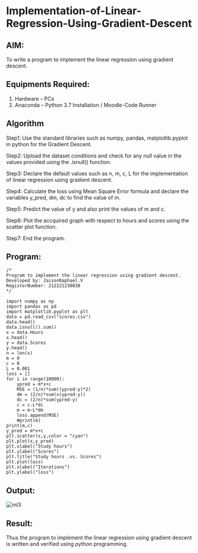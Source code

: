 # Implementation-of-Linear-Regression-Using-Gradient-Descent

## AIM:
To write a program to implement the linear regression using gradient descent.

## Equipments Required:
1. Hardware – PCs
2. Anaconda – Python 3.7 Installation / Moodle-Code Runner

## Algorithm
Step1:
Use the standard libraries such as numpy, pandas, matplotlib.pyplot in python for the Gradient Descent.

Step2:
Upload the dataset conditions and check for any null value in the values provided using the .isnull() function.

Step3:
Declare the default values such as n, m, c, L for the implementation of linear regression using gradient descent.

Step4:
Calculate the loss using Mean Square Error formula and declare the variables y_pred, dm, dc to find the value of m.

Step5:
Predict the value of y and also print the values of m and c.

Step6:
Plot the accquired graph with respect to hours and scores using the scatter plot function.

Step7:
End the program.



## Program:
```
/*
Program to implement the linear regression using gradient descent.
Developed by: JaisonRaphael.V
RegisterNumber: 212221230038
*/

import numpy as np
import pandas as pd
import matplotlib.pyplot as plt
data = pd.read_csv("scores.csv")
data.head()
data.isnull().sum()
x = data.Hours
x.head()
y = data.Scores
y.head()
n = len(x)
m = 0
c = 0
L = 0.001
loss = []
for i in range(10000):
    ypred = m*x+c
    MSE = (1/n)*sum((ypred-y)*2)
    dm = (2/n)*sum(x(ypred-y))
    dc = (2/n)*sum(ypred-y)
    c = c-L*dc
    m = m-L*dm
    loss.append(MSE)
    #print(m)
print(m,c)
y_pred = m*x+c
plt.scatter(x,y,color = "cyan")
plt.plot(x,y_pred)
plt.xlabel("Study hours")
plt.ylabel("Scores")
plt.title("Study hours .vs. Scores")
plt.plot(loss)
plt.xlabel("Iterations")
plt.ylabel("loss")

```

## Output:
![ml3](https://user-images.githubusercontent.com/94165957/172101374-71d81388-0264-4e72-8599-675a5f8c7d0d.png)



## Result:
Thus the program to implement the linear regression using gradient descent is written and verified using python programming.
